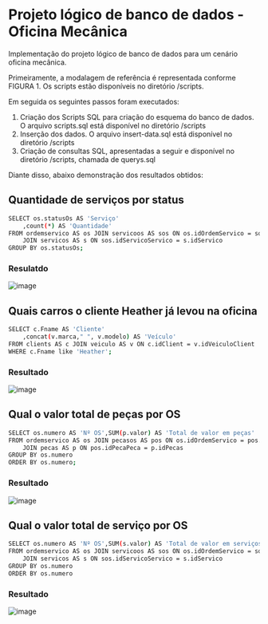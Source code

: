 # Projeto lógico de banco de dados - Oficina Mecânica

Implementação do projeto lógico de banco de dados para um cenário oficina mecânica.

Primeiramente, a modalagem de referência é representada conforme FIGURA 1. Os scripts estão disponíveis no diretório /scripts.

Em seguida os seguintes passos foram executados:

1. Criação dos Scripts SQL para criação do esquema do banco de dados. O arquivo scripts.sql está disponível no diretório /scripts
2. Inserção dos dados. O arquivo insert-data.sql está disponível no diretório /scripts
3. Criação de consultas SQL, apresentadas a seguir e disponível no diretório /scripts, chamada de querys.sql

Diante disso, abaixo demonstração dos resultados obtidos:

## Quantidade de serviços por status
```bash
SELECT os.statusOs AS 'Serviço'
	,count(*) AS 'Quantidade'
FROM ordemservico AS os JOIN servicoos AS sos ON os.idOrdemServico = sos.idServicoOrdemServico
	JOIN servicos AS s ON sos.idServicoServico = s.idServico
GROUP BY os.statusOs;
```
### Resulatdo
![image](https://user-images.githubusercontent.com/89883269/203456278-d72aaa63-f69e-40cd-9f44-07c9f5b06037.png)

## Quais carros o cliente Heather já levou na oficina
```bash
SELECT c.Fname AS 'Cliente'
	,concat(v.marca," ", v.modelo) AS 'Veículo'
FROM clients AS c JOIN veiculo AS v ON c.idClient = v.idVeiculoClient
WHERE c.Fname like 'Heather';
```
### Resultado
![image](https://user-images.githubusercontent.com/89883269/203456516-4b3b84a0-1a12-4c34-a085-9b31e0b890be.png)

## Qual o valor total de peças por OS
```bash
SELECT os.numero AS 'Nº OS',SUM(p.valor) AS 'Total de valor em peças'
FROM ordemservico AS os JOIN pecasos AS pos ON os.idOrdemServico = pos.idPecaOrdemServico
	JOIN pecas AS p ON pos.idPecaPeca = p.idPecas
GROUP BY os.numero
ORDER BY os.numero;
```
### Resultado
![image](https://user-images.githubusercontent.com/89883269/203456621-9f37ae58-d534-45f5-89c1-97660f0267a8.png)

## Qual o valor total de serviço por OS
```bash
SELECT os.numero AS 'Nº OS',SUM(s.valor) AS 'Total de valor em serviços'
FROM ordemservico AS os JOIN servicoos AS sos ON os.idOrdemServico = sos.idServicoOrdemServico
	JOIN servicos AS s ON sos.idServicoServico = s.idServico
GROUP BY os.numero
ORDER BY os.numero
```
### Resultado 
![image](https://user-images.githubusercontent.com/89883269/203456703-5adb216c-4567-4a3d-a544-5c263a7c3bcc.png)
